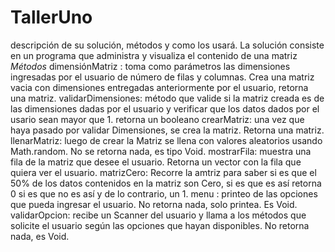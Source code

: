 # TallerUno
descripción de su solución, métodos y como los usará.
La solución consiste en un programa que administra y visualiza el contenido de una matriz
*Métodos*
dimensiónMatriz : toma como parámetros las dimensiones ingresadas por el usuario de número de filas y columnas.
Crea una matriz vacia con dimensiones entregadas anteriormente por el usuario, retorna una matriz.
validarDimensiones: método que valide si la matriz creada es de las dimensiones dadas por el usuario y verificar que los datos dados por el usario sean mayor que 1. retorna un booleano
crearMatriz: una vez que haya pasado por validar Dimensiones, se crea la matriz. Retorna una matriz.
llenarMatriz: luego de crear la Matriz se llena con valores aleatorios usando Math.random. No se retorna nada, es tipo Void.
mostrarFila: muestra una fila de la matriz que desee el usuario. Retorna un vector con la fila que quiera ver el usuario.
matrizCero: Recorre la amtriz para saber si es que el 50% de los datos contenidos en la matriz son Cero, si es que es así retorna 0 si es que no es así y de lo contrario, un 1.
menu : printeo de las opciones que pueda ingresar el usuario. No retorna nada, solo printea. Es Void.
validarOpcion: recibe un Scanner del usuario y llama a los métodos que solicite el usuario según las opciones que hayan disponibles. No retorna nada, es Void.

